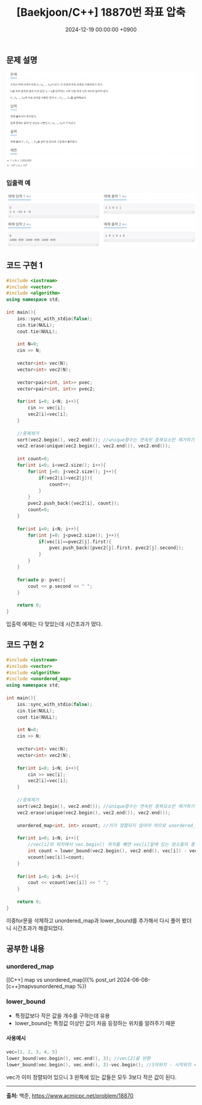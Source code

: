﻿---
classes: wide
toc: true
toc_label: "My Table of Contents"
#toc_icon: "cog"
layout: single
title: "[Baekjoon/C++] 18870번 좌표 압축"
date: "2024-12-19 00:00:00 +0900"
last_modified_at: "2024-12-19 00:00:00 +0900"
categories:
  - Baekjoon
tags:
  - c++
  - silver2
author_profile: true
sidebar:
    nav: docs
---
 
## 문제 설명
![problem_ex](/assets/img/18870.png)

### 입출력 예
![problem_ex](/assets/img/18870_ex.png)

## 코드 구현 1
```c++
#include <iostream>
#include <vector>
#include <algorithm>
using namespace std;

int main(){
    ios::sync_with_stdio(false);
    cin.tie(NULL);
    cout.tie(NULL);

    int N=0;
    cin >> N;

    vector<int> vec(N);
    vector<int> vec2(N);

    vector<pair<int, int>> pvec;
    vector<pair<int, int>> pvec2;

    for(int i=0; i<N; i++){
        cin >> vec[i];
        vec2[i]=vec[i];
    }

    //중복제거
    sort(vec2.begin(), vec2.end()); //unique함수는 연속된 중복요소만 제거하기 때문에 sorting 필요
    vec2.erase(unique(vec2.begin(), vec2.end()), vec2.end());

    int count=0;
    for(int i=0; i<vec2.size(); i++){
        for(int j=0; j<vec2.size(); j++){
            if(vec2[i]>vec2[j]){
                count++;
            }
        }
        pvec2.push_back({vec2[i], count});
        count=0;
    }

    for(int i=0; i<N; i++){
        for(int j=0; j<pvec2.size(); j++){
            if(vec[i]==pvec2[j].first){
                pvec.push_back({pvec2[j].first, pvec2[j].second});
            }
        }
    }

    for(auto p: pvec){
        cout << p.second << " ";
    }

    return 0;
}
```
입출력 예제는 다 맞았는데 시간초과가 떴다.

## 코드 구현 2
```c++
#include <iostream>
#include <vector>
#include <algorithm>
#include <unordered_map>
using namespace std;

int main(){
    ios::sync_with_stdio(false);
    cin.tie(NULL);
    cout.tie(NULL);

    int N=0;
    cin >> N;

    vector<int> vec(N);
    vector<int> vec2(N);

    for(int i=0; i<N; i++){
        cin >> vec[i];
        vec2[i]=vec[i];
    }

    //중복제거
    sort(vec2.begin(), vec2.end()); //unique함수는 연속된 중복요소만 제거하기 때문에 sorting 필요
    vec2.erase(unique(vec2.begin(), vec2.end()), vec2.end());

    unordered_map<int, int> vcount; //키가 정렬되지 않아야 하므로 unordered_map 사용

    for(int i=0; i<N; i++){
        //vec[i]의 위치에서 vec.begin() 위치를 빼면 vec[i]앞에 있는 원소들의 총 개수가 된다.
        int count = lower_bound(vec2.begin(), vec2.end(), vec[i]) - vec2.begin();
        vcount[vec[i]]=count;
    }

    for(int i=0; i<N; i++){
        cout << vcount[vec[i]] << " ";
    }

    return 0;
}
```
이중for문을 삭제하고 unordered_map과 lower_bound를 추가해서 다시 풀어 봤더니 시간초과가 해결되었다.

## 공부한 내용
### unordered_map
[[C++] map vs unordered_map]({% post_url 2024-06-08-[c++]mapvsunordered_map %})

### lower_bound
- 특정값보다 작은 값을 개수를 구하는데 유용
- lower_bound는 특정값 이상인 값이 처음 등장하는 위치를 알려주기 때문

#### 사용예시
```c++
vec=[1, 2, 3, 4, 5]
lower_bound(vec.begin(), vec.end(), 3); //vec[2]을 반환
lower_bound(vec.begin(), vec.end(), 3)-vec.begin(); //3의위치 - 시작위치 = 3보다 작은 원소 개수
```
vec가 이미 정렬되어 있으니 3 왼쪽에 있는 값들은 모두 3보다 작은 값이 된다.

---
**출처:** 백준, https://www.acmicpc.net/problem/18870